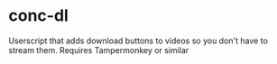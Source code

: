 # conc-dl
Userscript that adds download buttons to videos so you don't have to stream them.
Requires Tampermonkey or similar
